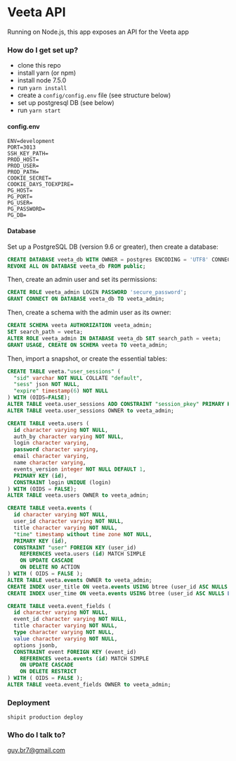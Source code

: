 # Veeta API #

Running on Node.js, this app exposes an API for the Veeta app

### How do I get set up? ###
* clone this repo
* install yarn (or npm)
* install node 7.5.0
* run `yarn install`
* create a `config/config.env` file (see structure below)
* set up postgresql DB (see below)
* run `yarn start`

#### config.env ####
```
ENV=development
PORT=3013
SSH_KEY_PATH=
PROD_HOST=
PROD_USER=
PROD_PATH=
COOKIE_SECRET=
COOKIE_DAYS_TOEXPIRE=
PG_HOST=
PG_PORT=
PG_USER=
PG_PASSWORD=
PG_DB=
```

#### Database ####
Set up a PostgreSQL DB (version 9.6 or greater), then create a database:
```sql
CREATE DATABASE veeta_db WITH OWNER = postgres ENCODING = 'UTF8' CONNECTION LIMIT = -1;
REVOKE ALL ON DATABASE veeta_db FROM public;
```
Then, create an admin user and set its permissions:
```sql
CREATE ROLE veeta_admin LOGIN PASSWORD 'secure_password';
GRANT CONNECT ON DATABASE veeta_db TO veeta_admin;
```
Then, create a schema with the admin user as its owner:
```sql
CREATE SCHEMA veeta AUTHORIZATION veeta_admin;
SET search_path = veeta;
ALTER ROLE veeta_admin IN DATABASE veeta_db SET search_path = veeta;
GRANT USAGE, CREATE ON SCHEMA veeta TO veeta_admin;
```
Then, import a snapshot, or create the essential tables:
```sql
CREATE TABLE veeta."user_sessions" (
  "sid" varchar NOT NULL COLLATE "default",
  "sess" json NOT NULL,
  "expire" timestamp(6) NOT NULL
) WITH (OIDS=FALSE);
ALTER TABLE veeta.user_sessions ADD CONSTRAINT "session_pkey" PRIMARY KEY ("sid") NOT DEFERRABLE INITIALLY IMMEDIATE;
ALTER TABLE veeta.user_sessions OWNER to veeta_admin;

CREATE TABLE veeta.users (
  id character varying NOT NULL,
  auth_by character varying NOT NULL,
  login character varying,
  password character varying,
  email character varying,
  name character varying,
  events_version integer NOT NULL DEFAULT 1,
  PRIMARY KEY (id),
  CONSTRAINT login UNIQUE (login)
) WITH (OIDS = FALSE);
ALTER TABLE veeta.users OWNER to veeta_admin;

CREATE TABLE veeta.events (
  id character varying NOT NULL,
  user_id character varying NOT NULL,
  title character varying NOT NULL,
  "time" timestamp without time zone NOT NULL,
  PRIMARY KEY (id),
  CONSTRAINT "user" FOREIGN KEY (user_id)
    REFERENCES veeta.users (id) MATCH SIMPLE
    ON UPDATE CASCADE
    ON DELETE NO ACTION
) WITH ( OIDS = FALSE );
ALTER TABLE veeta.events OWNER to veeta_admin;
CREATE INDEX user_title ON veeta.events USING btree (user_id ASC NULLS LAST, title ASC NULLS LAST);
CREATE INDEX user_time ON veeta.events USING btree (user_id ASC NULLS LAST, "time" DESC NULLS LAST);

CREATE TABLE veeta.event_fields (
  id character varying NOT NULL,
  event_id character varying NOT NULL,
  title character varying NOT NULL,
  type character varying NOT NULL,
  value character varying NOT NULL,
  options jsonb,
  CONSTRAINT event FOREIGN KEY (event_id)
    REFERENCES veeta.events (id) MATCH SIMPLE
    ON UPDATE CASCADE
    ON DELETE RESTRICT
) WITH ( OIDS = FALSE );
ALTER TABLE veeta.event_fields OWNER to veeta_admin;
```
### Deployment ###
```
shipit production deploy
```

### Who do I talk to? ###
guy.br7@gmail.com
